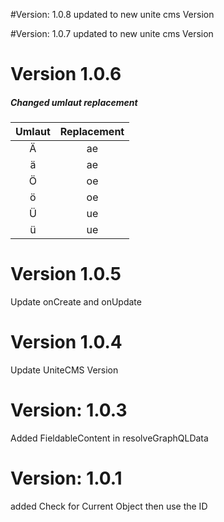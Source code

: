 #Version: 1.0.8
updated to new unite cms Version

#Version: 1.0.7 
updated to new unite cms Version

# Version 1.0.6
##### Changed umlaut replacement

| Umlaut | Replacement |
|:------:|:-----------:|
|    Ä   |      ae     |
|    ä   |      ae     |
|    Ö   |      oe     |
|    ö   |      oe     |
|    Ü   |      ue     |
|    ü   |      ue     |

# Version 1.0.5
Update onCreate and onUpdate

# Version 1.0.4
Update UniteCMS Version

# Version: 1.0.3
Added FieldableContent in resolveGraphQLData

# Version: 1.0.1

added Check for Current Object then use the ID
